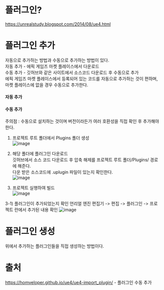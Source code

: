 # 플러그인?
https://unrealstudy.blogspot.com/2014/08/ue4.html <br/>

# 플러그인 추가
자동으로 추가하는 방법과 수동으로 추가하는 방법이 있다. <br/>
자동 추가 - 에픽 게임즈 마켓 플레이스에서 다운로드 <br/>
수동 추가 - 깃허브와 같은 사이트에서 소스코드 다운로드 후 수동으로 추가 <br/>
에픽 게임즈 마켓 플레이스에서 등록되어 있는 코드를 자동으로 추가하는 것이 편하며, 마켓 플레이스에 없을 경우 수동으로 추가한다. <br/>

#### 자동 추가

#### 수동 추가 
주의점 : 수동으로 설치하는 것이며 버전이라든가 여러 호환성을 직접 확인 후 추가해야한다. <br/>

1) 프로젝트 루트 폴더에서 Plugins 폴더 생성 <br/>
![image](https://github.com/user-attachments/assets/457122b8-a6aa-4b71-8436-517b9a97ac6d) <br/>

2) 해당 폴더에 플러그인 다운로드 <br/>
깃허브에서 소스 코드 다운로드 후 압축 해제를 프로젝트 루트 폴더/Plugins/ 경로에 해준다. <br/>
다운 받은 소스코드에 .uplugin 파일이 있는지 확인한다. <br/>
![image](https://github.com/user-attachments/assets/e26cfbb8-62ed-4e83-88f0-a13da0982d37) <br/>

4) 프로젝트 실행하여 빌드 <br/>
![image](https://github.com/user-attachments/assets/7acdab2a-3b26-42e2-8d0d-9d0dc60e2fbb)

3-1) 플러그인이 추가되었는지 확인
언리얼 엔진 편집기 -> 편집 -> 플러그인 -> 프로젝트 란에서 추가된 내용 확인
![image](https://github.com/user-attachments/assets/7e2810e6-5235-480a-ab54-450921d902af)


# 플러그인 생성
위에서 추가하는 플러그인들을 직접 생성하는 방법이다. <br/>



# 출처
https://homveloper.github.io/ue4/ue4-import_plugin/ - 플러그인 수동 추가 <br/>

